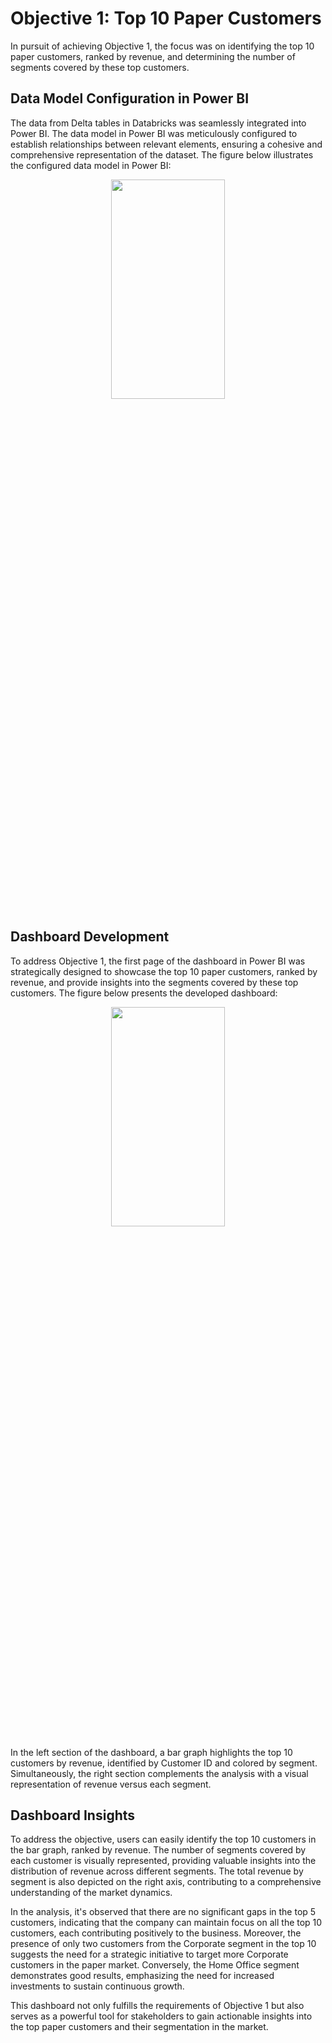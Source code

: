 # Objective 1: Top 10 Paper Customers
In pursuit of achieving Objective 1, the focus was on identifying the top 10 paper customers, ranked by revenue, and determining the number of segments covered by these top customers. 

## Data Model Configuration in Power BI
The data from Delta tables in Databricks was seamlessly integrated into Power BI. The data model in Power BI was meticulously configured to establish relationships between relevant elements, ensuring a cohesive and comprehensive representation of the dataset. The figure below illustrates the configured data model in Power BI:

<p align="center">
<img src="https://drive.google.com/uc?export=view&id=13SR5FTEmM9Fib2ll-hG1t5N1FjvBPZoI"  width="60%" height="30%">
</p>

## Dashboard Development
To address Objective 1, the first page of the dashboard in Power BI was strategically designed to showcase the top 10 paper customers, ranked by revenue, and provide insights into the segments covered by these top customers. The figure below presents the developed dashboard:

<p align="center">
<img src="https://drive.google.com/uc?export=view&id=11Z6bCwll9BQ0o-fgzIzWG9QT4wGcmMuN"  width="60%" height="30%">
</p>

In the left section of the dashboard, a bar graph highlights the top 10 customers by revenue, identified by Customer ID and colored by segment. Simultaneously, the right section complements the analysis with a visual representation of revenue versus each segment.

## Dashboard Insights

To address the objective, users can easily identify the top 10 customers in the bar graph, ranked by revenue. The number of segments covered by each customer is visually represented, providing valuable insights into the distribution of revenue across different segments. The total revenue by segment is also depicted on the right axis, contributing to a comprehensive understanding of the market dynamics.

In the analysis, it's observed that there are no significant gaps in the top 5 customers, indicating that the company can maintain focus on all the top 10 customers, each contributing positively to the business. Moreover, the presence of only two customers from the Corporate segment in the top 10 suggests the need for a strategic initiative to target more Corporate customers in the paper market. Conversely, the Home Office segment demonstrates good results, emphasizing the need for increased investments to sustain continuous growth.

This dashboard not only fulfills the requirements of Objective 1 but also serves as a powerful tool for stakeholders to gain actionable insights into the top paper customers and their segmentation in the market.
